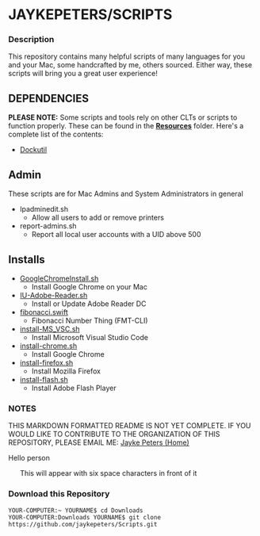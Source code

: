 # **JAYKEPETERS/SCRIPTS**
### **Description**
This repository contains many helpful scripts of many languages for you and your Mac, some handcrafted by me, others sourced. Either way, these scripts will bring you a great user experience!

## **DEPENDENCIES**
**PLEASE NOTE:** Some scripts and tools rely on other CLTs or scripts to function properly. These can be found in the [**Resources**](./Resources) folder. Here's a complete list of the contents:
-   [Dockutil](./Resources/dockutil)

## **Admin**
These scripts are for Mac Admins and System Administrators in general
-   lpadminedit.sh
    -   Allow all users to add or remove printers
- report-admins.sh
    - Report all local user accounts with a UID above 500
## **Installs**
- [GoogleChromeInstall.sh](./Folder/GoogleChromeInstall.sh)
    - Install Google Chrome on your Mac
- [IU-Adobe-Reader.sh](./IU-Adobe-Reader.sh)
    - Install or Update Adobe Reader DC
- [fibonacci.swift](./Misc./fibonacci.swift)
    - Fibonacci Number Thing (FMT-CLI)
- [install-MS_VSC.sh](./Installs/install-MS_VSC.sh-)
    - Install Microsoft Visual Studio Code 
- [install-chrome.sh](./Installs/install-chrome.sh)
    - Install Google Chrome
- [install-firefox.sh](./Installs/install-firefox.sh)
    - Install Mozilla Firefox
- [install-flash.sh](./Installs/install-flash.sh)
    - Install Adobe Flash Player

### **NOTES**
THIS MARKDOWN FORMATTED README IS NOT YET COMPLETE. IF YOU WOULD LIKE TO CONTRIBUTE TO THE ORGANIZATION OF THIS REPOSITORY, PLEASE EMAIL ME: <a href="mailto:jaykepeters@gmail.com?subject=I would like to help you with your repository">Jayke Peters (Home)</a>

<body>Hello person      </body>

&nbsp;&nbsp;&nbsp;&nbsp;&nbsp;&nbsp;This will appear with six space characters in front of it

### Download this Repository
```
YOUR-COMPUTER:~ YOURNAME$ cd Downloads
YOUR-COMPUTER:Downloads YOURNAME$ git clone https://github.com/jaykepeters/Scripts.git

```